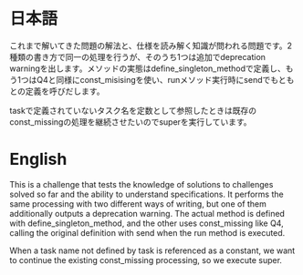 # 日本語

これまで解いてきた問題の解法と、仕様を読み解く知識が問われる問題です。2種類の書き方で同一の処理を行うが、そのうち1つは追加でdeprecation warningを出します。メソッドの実態はdefine_singleton_methodで定義し、もう1つはQ4と同様にconst_misisingを使い、runメソッド実行時にsendでもともとの定義を呼びだします。

taskで定義されていないタスク名を定数として参照したときは既存のconst_missingの処理を継続させたいのでsuperを実行しています。

# English

This is a challenge that tests the knowledge of solutions to challenges solved so far and the ability to understand specifications. It performs the same processing with two different ways of writing, but one of them additionally outputs a deprecation warning. The actual method is defined with define_singleton_method, and the other uses const_missing like Q4, calling the original definition with send when the run method is executed.

When a task name not defined by task is referenced as a constant, we want to continue the existing const_missing processing, so we execute super.